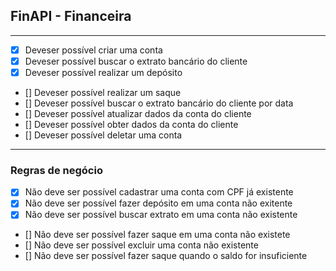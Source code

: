 ## FinAPI - Financeira

---


- [X] Deveser possível criar uma conta
- [X] Deveser possível buscar o extrato bancário do cliente
- [X] Deveser possível realizar um depósito
- [] Deveser possível realizar um saque
- [] Deveser possível buscar o extrato bancário do cliente por data
- [] Deveser possível atualizar dados da conta do cliente
- [] Deveser possível obter dados da conta do cliente
- [] Deveser possível deletar uma conta

---


### Regras de negócio

- [X]  Não deve ser possível cadastrar uma conta com CPF já existente
- [X]  Não deve ser possível fazer depósito em uma conta não exitente
- [X]  Não deve ser possível  buscar extrato em uma conta não existente
- []  Não deve ser possível  fazer saque em uma conta não existete 
- []  Não deve ser possível excluir uma conta não existente
- []  Não deve ser possível  fazer saque quando o saldo for insuficiente
 